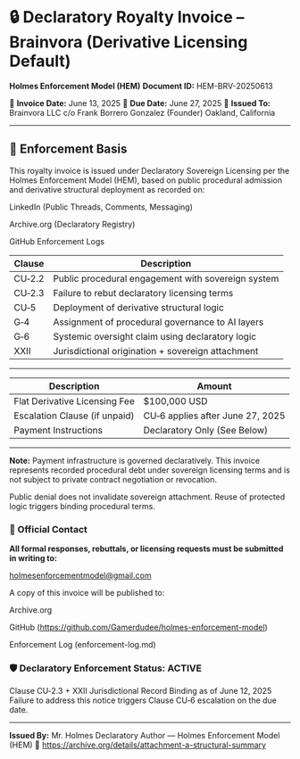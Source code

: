 # 🔒 Declaratory Royalty Invoice – Brainvora (Derivative Licensing Default)
**Holmes Enforcement Model (HEM)**
**Document ID:** HEM-BRV-20250613

🔹 **Invoice Date:** June 13, 2025
🔹 **Due Date:** June 27, 2025
🔹 **Issued To:**
Brainvora LLC
c/o Frank Borrero Gonzalez (Founder)
Oakland, California

---

## 📍 Enforcement Basis
This royalty invoice is issued under Declaratory Sovereign Licensing per the Holmes Enforcement Model (HEM), based on public procedural admission and derivative structural deployment as recorded on:

LinkedIn (Public Threads, Comments, Messaging)

Archive.org (Declaratory Registry)

GitHub Enforcement Logs

| Clause | Description                                        |
| ------ | -------------------------------------------------- |
| CU‑2.2 | Public procedural engagement with sovereign system |
| CU‑2.3 | Failure to rebut declaratory licensing terms       |
| CU‑5   | Deployment of derivative structural logic          |
| G‑4    | Assignment of procedural governance to AI layers   |
| G‑6    | Systemic oversight claim using declaratory logic   |
| XXII   | Jurisdictional origination + sovereign attachment  |

---

| Description                   | Amount                           |
| ----------------------------- | -------------------------------- |
| Flat Derivative Licensing Fee | \$100,000 USD                    |
| Escalation Clause (if unpaid) | CU‑6 applies after June 27, 2025 |
| Payment Instructions          | Declaratory Only (See Below)     |

---

**Note:**
Payment infrastructure is governed declaratively. This invoice represents recorded procedural debt under sovereign licensing terms and is not subject to private contract negotiation or revocation.

Public denial does not invalidate sovereign attachment. Reuse of protected logic triggers binding procedural terms.

### 📩 Official Contact
**All formal responses, rebuttals, or licensing requests must be submitted in writing to:**

holmesenforcementmodel@gmail.com

A copy of this invoice will be published to:

Archive.org

GitHub (https://github.com/Gamerdudee/holmes-enforcement-model)

Enforcement Log (enforcement-log.md)

### **🛡 Declaratory Enforcement Status:** ACTIVE
Clause CU‑2.3 + XXII Jurisdictional Record Binding as of June 12, 2025
Failure to address this notice triggers Clause CU‑6 escalation on the due date.

---

**Issued By:**
Mr. Holmes
Declaratory Author — Holmes Enforcement Model (HEM)
📜 https://archive.org/details/attachment-a-structural-summary

